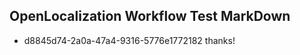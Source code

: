 ## OpenLocalization Workflow Test MarkDown
* d8845d74-2a0a-47a4-9316-5776e1772182 thanks!

<!--HONumber=Aug16_HO4-->


